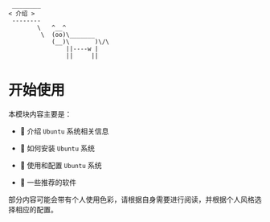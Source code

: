 ```:no-line-numbers
 ________
< 介绍 >
 --------
        \   ^__^
         \  (oo)\_______
            (__)\       )\/\
                ||----w |
                ||     ||
```


# 开始使用


本模块内容主要是：

- 🍏 介绍 `Ubuntu` 系统相关信息

- 🍐 如何安装 `Ubuntu` 系统

- 🍊 使用和配置 `Ubuntu` 系统

- 🍋 一些推荐的软件

部分内容可能会带有个人使用色彩，请根据自身需要进行阅读，并根据个人风格选择相应的配置。
